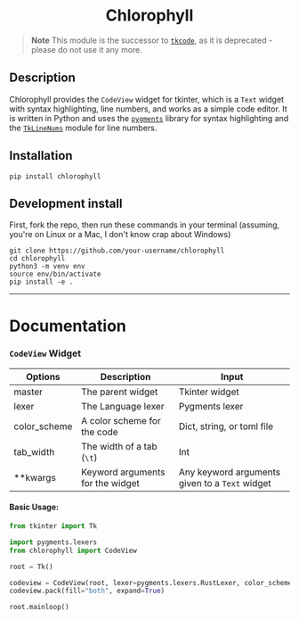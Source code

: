 <h1 align="center">Chlorophyll</h1>

> **Note**
> This module is the successor to [`tkcode`](https://github.com/rdbende/tkcode), as it is deprecated - please do not use it any more.

## Description
Chlorophyll provides the `CodeView` widget for tkinter, which is a `Text` widget with syntax highlighting, line numbers, and works as a simple code editor. It is written in Python and uses the [`pygments`](https://pygments.org/) library for syntax highlighting and the [`TkLineNums`](https://www.github.com/Moosems/TkLineNums) module for line numbers.


## Installation
`pip install chlorophyll`

## Development install

First, fork the repo, then run these commands in your terminal (assuming, you're on Linux or a Mac, I don't know crap about Windows)
```console
git clone https://github.com/your-username/chlorophyll
cd chlorophyll
python3 -m venv env
source env/bin/activate
pip install -e .
```

------

# Documentation

### `CodeView` Widget
|Options      |Description                     |Input                                         |
|-------------|--------------------------------|----------------------------------------------|
|master       |The parent widget               |Tkinter widget                                |
|lexer        |The Language lexer              |Pygments lexer                                |
|color_scheme |A color scheme for the code     |Dict, string, or toml file                    |
|tab_width    |The width of a tab (`\t`)       |Int                                           |
|**kwargs      |Keyword arguments for the widget|Any keyword arguments given to a `Text` widget|

#### Basic Usage:
```python
from tkinter import Tk

import pygments.lexers
from chlorophyll import CodeView

root = Tk()

codeview = CodeView(root, lexer=pygments.lexers.RustLexer, color_scheme="monokai")
codeview.pack(fill="both", expand=True)

root.mainloop()
```
